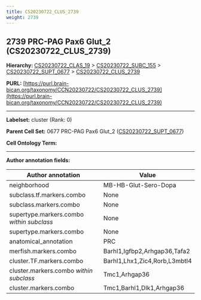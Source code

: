 ```yaml
---
title: CS20230722_CLUS_2739
weight: 2739
---
```

## 2739 PRC-PAG Pax6 Glut_2 (CS20230722_CLUS_2739)
<b>Hierarchy: </b>
[CS20230722_CLAS_19](../CS20230722_CLAS_19) >
[CS20230722_SUBC_155](../CS20230722_SUBC_155) >
[CS20230722_SUPT_0677](../CS20230722_SUPT_0677) >
[CS20230722_CLUS_2739](../CS20230722_CLUS_2739)

**PURL:** [https://purl.brain-bican.org/taxonomy/CCN20230722/CS20230722_CLUS_2739](https://purl.brain-bican.org/taxonomy/CCN20230722/CS20230722_CLUS_2739)

---


**Labelset:** cluster (Rank: 0)

**Parent Cell Set:** 0677 PRC-PAG Pax6 Glut_2 ([CS20230722_SUPT_0677](../CS20230722_SUPT_0677))



**Cell Ontology Term:** 

[MARKER GENES.]: #


---

[TRANSFERRED ANNOTATIONS.]: #


[AUTHOR ANNOTATION FIELDS.]: #


**Author annotation fields:**

| Author annotation | Value |
|-------------------|-------|
|neighborhood|MB-HB-Glut-Sero-Dopa|
|subclass.tf.markers.combo|None|
|subclass.markers.combo|None|
|supertype.markers.combo _within subclass_|None|
|supertype.markers.combo|None|
|anatomical_annotation|PRC|
|merfish.markers.combo|Barhl1,Igfbp2,Arhgap36,Tafa2|
|cluster.TF.markers.combo|Barhl1,Lhx1,Zic4,Rorb,L3mbtl4|
|cluster.markers.combo _within subclass_|Tmc1,Arhgap36|
|cluster.markers.combo|Tmc1,Barhl1,Dlk1,Arhgap36|

